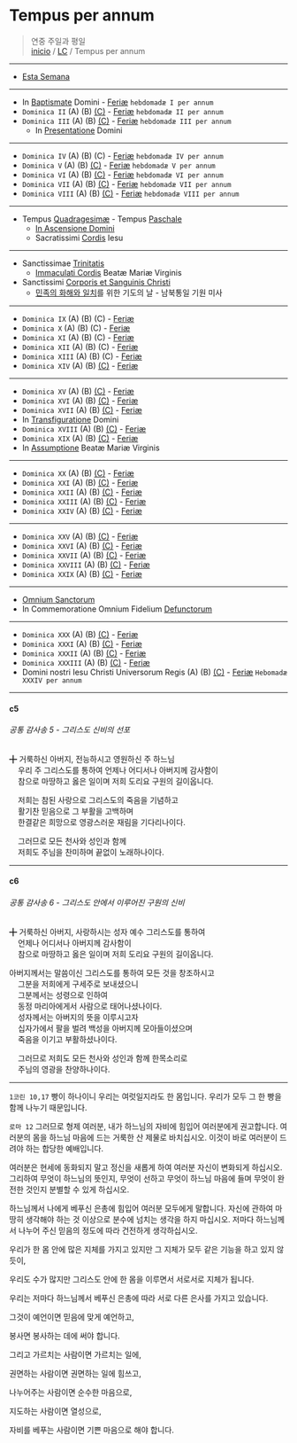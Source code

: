 # Tempus per annum

> 연중 주일과 평일  
> [inicio](../README.md) / [LC](../LC.md) / Tempus per annum  

----

- [Esta Semana](./annum/h22.md)  

----

- In [Baptismate](./nativitatis/baptismate.md) Domini  - [Feriæ](./annum/h01.md#feriae)  `hebdomadæ I per annum`    
- `Dominica II`  (A) (B) [(C)](./annum/h02.md#c) - [Feriæ](./annum/h02.md#feriae)  `hebdomadæ II per annum`   
- `Dominica III` (A) (B) [(C)](./annum/h03.md#c) - [Feriæ](./annum/h03.md#feriae) `hebdomadæ III per annum`   
	- In [Presentatione](./domini/presentatione.md) Domini  

----

- `Dominica IV`  (A) (B) (C) - [Feriæ](./annum/h04.md#feriae) `hebdomadæ IV per annum`   
- `Dominica V` (A) (B) [(C)](./annum/h05.md#c) - [Feriæ](./annum/h05.md#feriae) `hebdomadæ V per annum`   
- `Dominica VI` (A) (B) [(C)](./annum/h06.md#c) - [Feriæ](./annum/h06.md#feriae) `hebdomadæ VI per annum`   
- `Dominica VII` (A) (B) [(C)](./annum/h07.md#c) - [Feriæ](./annum/h07.md#feriae) `hebdomadæ VII per annum`   
- `Dominica VIII` (A) (B) [(C)](./annum/h08.md#c) - [Feriæ](./annum/h08.md#feriae) `hebdomadæ VIII per annum`   

----

- Tempus [Quadragesimæ](./LQ.md) - Tempus [Paschale](./LP.md)   
	- [In Ascensione Domini](./paschale/ascension.md)  
	- Sacratissimi [Cordis](./domini/coeur.md) Iesu  

---- 

- Sanctissimae [Trinitatis](./domini/trinidad.md)  
	- [Immaculati Cordis](./mariae/imm-cor.md) Beatæ Mariæ Virginis
- Sanctissimi [Corporis et Sanguinis Christi](./domini/corpus-christi.md)  
	- [민족의 화해와 일치](./annum/0625.md)를 위한 기도의 날 - 남북통일 기원 미사

----

- `Dominica IX` (A) (B) (C) - [Feriæ](./annum/h09.md#feriae)
- `Dominica X` (A) (B) (C) - [Feriæ](./annum/h10.md#feriae)
- `Dominica XI` (A) (B) (C) - [Feriæ](./annum/h11.md#feriae)
- `Dominica XII` (A) (B) (C) - [Feriæ](./annum/h12.md#feriae)
- `Dominica XIII` (A) (B) (C) - [Feriæ](./annum/h13.md#feriae)
- `Dominica XIV` (A) (B) [(C)](./annum/h14.md#c) - [Feriæ](./annum/h14.md#feriae)

----

- `Dominica XV` (A) (B) [(C)](./annum/h15.md#c) - [Feriæ](./annum/h15.md#feriae)
- `Dominica XVI` (A) (B) [(C)](./annum/h16.md#c) - [Feriæ](./annum/h16.md#feriae)
- `Dominica XVII` (A) (B) [(C)](./annum/h17.md#c) - [Feriæ](./annum/h17.md#feriae)
- In [Transfiguratione](./domini/transfiguration.md) Domini
- `Dominica XVIII` (A) (B) [(C)](./annum/h18.md#c) - [Feriæ](./annum/h18.md#feriae)
- `Dominica XIX` (A) (B) [(C)](./annum/h19.md#c) - [Feriæ](./annum/h19.md#feriae)
- In [Assumptione](./mariae/assumption.md) Beatæ Mariæ Virginis  

----

- `Dominica XX` (A) (B) [(C)](./annum/h20.md#c) - [Feriæ](./annum/h20.md#feriae)
- `Dominica XXI` (A) (B) [(C)](./annum/h21.md#c) - [Feriæ](./annum/h21.md#feriae)
- `Dominica XXII` (A) (B) [(C)](./annum/h22.md#c) - [Feriæ](./annum/h22.md#feriae)
- `Dominica XXIII` (A) (B) [(C)](./annum/h23.md#c) - [Feriæ](./annum/h23.md#feriae)
- `Dominica XXIV` (A) (B) [(C)](./annum/h24.md#c) - [Feriæ](./annum/h24.md#feriae)

----

- `Dominica XXV` (A) (B) [(C)](./annum/h25.md#c) - [Feriæ](./annum/h25.md#feriae)
- `Dominica XXVI` (A) (B) [(C)](./annum/h26.md#c) - [Feriæ](./annum/h26.md#feriae)
- `Dominica XXVII` (A) (B) [(C)](./annum/h27.md#c) - [Feriæ](./annum/h27.md#feriae)
- `Dominica XXVIII` (A) (B) [(C)](./annum/h28.md#c) - [Feriæ](./annum/h28.md#feriae)
- `Dominica XXIX` (A) (B) [(C)](./annum/h29.md#c) - [Feriæ](./annum/h29.md#feriae)

----

- [Omnium Sanctorum](./sanctorum/1101.md)
- In Commemoratione Omnium Fidelium [Defunctorum]()

----

- `Dominica XXX` (A) (B) [(C)](./annum/h30.md#c) - [Feriæ](./annum/h30.md#feriae)
- `Dominica XXXI` (A) (B) [(C)](./annum/h31.md#c) - [Feriæ](./annum/h31.md#feriae)
- `Dominica XXXII` (A) (B) [(C)](./annum/h32.md#c) - [Feriæ](./annum/h32.md#feriae)
- `Dominica XXXIII` (A) (B) [(C)](./annum/h33.md#c) - [Feriæ](./annum/h33.md#feriae)
- Domini nostri Iesu Christi Universorum Regis (A) (B) [(C)](./domini/rex.md#c) - [Feriæ](./annum/h34.md#feriae)  `Hebomadæ XXXIV per annum`

----

#### c5
###### 공통 감사송 5 - 그리스도 신비의 선포

╋ 거룩하신 아버지, 전능하시고 영원하신 주 하느님  
    우리 주 그리스도를 통하여 언제나 어디서나 아버지께 감사함이  
    참으로 마땅하고 옳은 일이며 저희 도리요 구원의 길이옵니다.  
  
    저희는 참된 사랑으로 그리스도의 죽음을 기념하고  
    활기찬 믿음으로 그 부활을 고백하며  
    한결같은 희망으로 영광스러운 재림을 기다리나이다.  
  
    그러므로 모든 천사와 성인과 함께  
    저희도 주님을 찬미하며 끝없이 노래하나이다.

----

#### c6

###### 공통 감사송 6 - 그리스도 안에서 이루어진 구원의 신비

╋ 거룩하신 아버지, 사랑하시는 성자 예수 그리스도를 통하여  
    언제나 어디서나 아버지께 감사함이  
    참으로 마땅하고 옳은 일이며 저희 도리요 구원의 길이옵니다.  
  
아버지께서는 말씀이신 그리스도를 통하여 모든 것을 창조하시고  
    그분을 저희에게 구세주로 보내셨으니  
    그분께서는 성령으로 인하여  
    동정 마리아에게서 사람으로 태어나셨나이다.  
    성자께서는 아버지의 뜻을 이루시고자  
    십자가에서 팔을 벌려 백성을 아버지께 모아들이셨으며  
    죽음을 이기고 부활하셨나이다.  
  
    그러므로 저희도 모든 천사와 성인과 함께 한목소리로  
    주님의 영광을 찬양하나이다.

----

`1코린 10,17` 빵이 하나이니 우리는 여럿일지라도 한 몸입니다. 우리가 모두 그 한 빵을 함께 나누기 때문입니다.


`로마 12` 그러므로 형제 여러분, 내가 하느님의 자비에 힘입어 여러분에게 권고합니다. 여러분의 몸을 하느님 마음에 드는 거룩한 산 제물로 바치십시오. 이것이 바로 여러분이 드려야 하는 합당한 예배입니다.

여러분은 현세에 동화되지 말고 정신을 새롭게 하여 여러분 자신이 변화되게 하십시오. 그리하여 무엇이 하느님의 뜻인지, 무엇이 선하고 무엇이 하느님 마음에 들며 무엇이 완전한 것인지 분별할 수 있게 하십시오.

하느님께서 나에게 베푸신 은총에 힘입어 여러분 모두에게 말합니다. 자신에 관하여 마땅히 생각해야 하는 것 이상으로 분수에 넘치는 생각을 하지 마십시오. 저마다 하느님께서 나누어 주신 믿음의 정도에 따라 건전하게 생각하십시오.

우리가 한 몸 안에 많은 지체를 가지고 있지만 그 지체가 모두 같은 기능을 하고 있지 않듯이,

우리도 수가 많지만 그리스도 안에 한 몸을 이루면서 서로서로 지체가 됩니다.

우리는 저마다 하느님께서 베푸신 은총에 따라 서로 다른 은사를 가지고 있습니다.  

그것이 예언이면 믿음에 맞게 예언하고,

봉사면 봉사하는 데에 써야 합니다.  

그리고 가르치는 사람이면 가르치는 일에,

권면하는 사람이면 권면하는 일에 힘쓰고,  

나누어주는 사람이면 순수한 마음으로,  

지도하는 사람이면 열성으로,  

자비를 베푸는 사람이면 기쁜 마음으로 해야 합니다.



